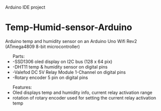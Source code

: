 Arduino IDE project
# Temp-Humid-sensor-Arduino
Arduino temp and humidity sensor on an Arduino Uno Wifi Rev2 (ATmega4809 8-bit microcontroller)
<ul>
Parts:
  <li>-SSD1306 oled display on I2C bus (128 x 64 pix)</li>
<li>-DHT11 temp & humidity sensor on digital pins</li>
<li>-Valefod DC 5V Relay Module 1-Channel on digital pins</li>
<li>-Rotary encoder 5 pin on digital pins</li>
</ul>
<ul>
  Features:
  <li>Oled displays temp and humidity info, current relay activation range</li>
  <li>rotation of rotary encoder used for setting  the current relay activation temp</li>
</ul>
